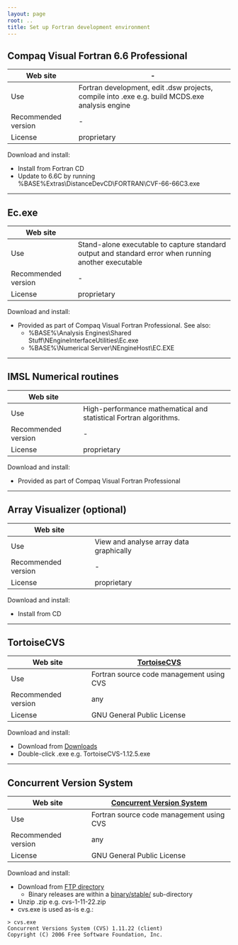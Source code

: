 ```yaml
---
layout: page
root: ..
title: Set up Fortran development environment
---
```


## Compaq Visual Fortran 6.6 Professional

| Web site | - |
| -------- | ------- |
| Use | Fortran development, edit .dsw projects, compile into .exe e.g. build MCDS.exe analysis engine |
| Recommended version | - |
| License | proprietary |

Download and install:

* Install from Fortran CD
* Update to 6.6C by running %BASE%Extras\DistanceDevCD\FORTRAN\CVF-66-66C3.exe

---

## Ec.exe

| Web site | |
| - | - |
| Use | Stand-alone executable to capture standard output and standard error when running another executable |
| Recommended version | - |
| License | proprietary |

Download and install:

* Provided as part of Compaq Visual Fortran Professional. See also:
  - %BASE%\Analysis Engines\Shared Stuff\NEngineInterfaceUtilities\Ec.exe
  - %BASE%\Numerical Server\NEngineHost\EC.EXE

---

## IMSL Numerical routines

| Web site | |
| - | - |
| Use | High-performance mathematical and statistical Fortran algorithms. |
| Recommended version | - |
| License | proprietary |

Download and install:

*  Provided as part of Compaq Visual Fortran Professional

---

## Array Visualizer (optional)

| Web site | |
| - | - |
| Use | View and analyse array data graphically |
| Recommended version | - |
| License | proprietary |

Download and install:

* Install from CD

---

## TortoiseCVS

| Web site | [TortoiseCVS](http://www.tortoisecvs.org/) |
| - | - |
| Use | Fortran source code management using CVS |
| Recommended version | any |
| License | GNU General Public License |

Download and install:

* Download from [Downloads](http://www.tortoisecvs.org/download.shtml)
* Double-click .exe e.g. TortoiseCVS-1.12.5.exe

---

## Concurrent Version System

| Web site | [Concurrent Version System](http://www.nongnu.org/cvs/) |
| - | - |
| Use | Fortran source code management using CVS |
| Recommended version | any |
| License | GNU General Public License |

Download and install:

* Download from [FTP directory](http://ftp.gnu.org/non-gnu/cvs/) 
  - Binary releases are within a [binary/stable/](http://ftp.gnu.org/non-gnu/cvs/binary/stable/x86-woe/) sub-directory
* Unzip .zip e.g. cvs-1-11-22.zip 
* cvs.exe is used as-is e.g.:

<p/>

    > cvs.exe
    Concurrent Versions System (CVS) 1.11.22 (client)
    Copyright (C) 2006 Free Software Foundation, Inc.
